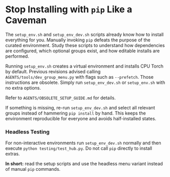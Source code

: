 # **Stop Installing with `pip` Like a Caveman**

The `setup_env.sh` and `setup_env_dev.sh` scripts already know how to install everything for you. Manually invoking `pip` defeats the purpose of the curated environment. Study these scripts to understand how dependencies are configured, which optional groups exist, and how editable installs are performed.

Running `setup_env.sh` creates a virtual environment and installs CPU Torch by default. Previous revisions advised calling `AGENTS/tools/dev_group_menu.py` with flags such as `--prefetch`. Those instructions are obsolete. Simply run `setup_env_dev.sh` or `setup_env.sh` with no extra options.

Refer to `AGENTS/OBSOLETE_SETUP_GUIDE.md` for details.

If something is missing, re-run `setup_env_dev.sh` and select all relevant groups instead of hammering `pip install` by hand. This keeps the environment reproducible for everyone and avoids half-installed states.

### Headless Testing

For non-interactive environments run `setup_env_dev.sh` normally and then
execute `python testing/test_hub.py`. Do not call `pip` directly to install
extras.

**In short:** read the setup scripts and use the headless menu variant
instead of manual `pip` commands.
